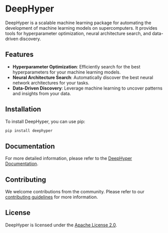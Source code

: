 # DeepHyper

DeepHyper is a scalable machine learning package for automating the development of machine learning models on supercomputers. It provides tools for hyperparameter optimization, neural architecture search, and data-driven discovery.

## Features

- **Hyperparameter Optimization**: Efficiently search for the best hyperparameters for your machine learning models.
- **Neural Architecture Search**: Automatically discover the best neural network architectures for your tasks.
- **Data-Driven Discovery**: Leverage machine learning to uncover patterns and insights from your data.

## Installation

To install DeepHyper, you can use pip:

```bash
pip install deephyper
```

## Documentation

For more detailed information, please refer to the [DeepHyper Documentation](https://deephyper.readthedocs.io/en/latest/).

## Contributing

We welcome contributions from the community. Please refer to our [contributing guidelines](https://github.com/deephyper/deephyper/blob/master/CONTRIBUTING.md) for more information.

## License

DeepHyper is licensed under the [Apache License 2.0](https://github.com/deephyper/deephyper/blob/master/LICENSE).